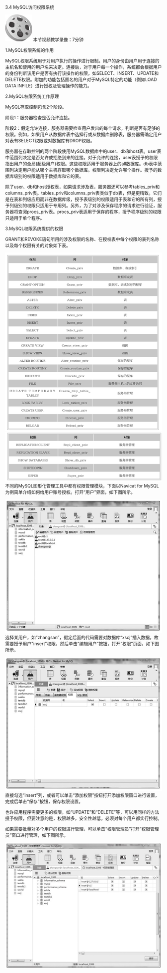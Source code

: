 ### 
  3.4 MySQL访问权限系统


<img class="my_markdown" class="h-pic" src="../images/Figure-0086-114.jpg" style="width:86px;  height: 86px; "/> 本节视频教学录像：7分钟

1.MySQL权限系统的作用

MySQL权限系统用于对用户执行的操作进行限制。用户的身份由用户用于连接的主机名和使用的用户名来决定。连接后，对于用户每一个操作，系统都会根据用户的身份判断该用户是否有执行该操作的权限，如SELECT、INSERT、UPDATE和DELETE权限。附加的功能包括匿名的用户对于MySQL特定的功能（例如LOAD DATA INFILE）进行授权及管理操作的能力。

2.MySQL权限系统工作原理

MySQL存取控制包含2个阶段。

阶段1：服务器检查是否允许连接。

阶段2：假定允许连接，服务器需要检查用户发出的每个请求，判断是否有足够的权限。例如，如果用户从数据库表中选择行或从数据库删除表，服务器需确定用户对表有SELECT权限或对数据库有DROP权限。

服务器在存取控制的两个阶段使用MySQL数据库中的user、db和host表。user表中范围列决定是否允许或拒绝到来的连接。对于允许的连接，user表授予的权限指出用户的全局(超级用户)权限。这些权限适用于服务器上的all数据库。db表中范围列决定用户能从哪个主机存取哪个数据库。权限列决定允许哪个操作。授予的数据库级别的权限适用于数据库和它的表。

除了user、db和host授权表，如果请求涉及表，服务器还可以参考tables_priv和columns_priv表。tables_priv和columns_priv表类似于db表，但是更精致。它们是在表和列级应用而非在数据库级，授予表级别的权限适用于表和它的所有列，授予列级别的权限只适用于专用列。另外，为了对涉及保存程序的请求进行验证，服务器将查阅procs_priv表。procs_priv表适用于保存的程序，授予程序级别的权限只适用于单个程序。

3.MySQL权限系统提供的权限

GRANT和REVOKE语句所用的涉及权限的名称、在授权表中每个权限的表列名称以及每个权限有关的对象如下表。

![Figure-0087-115.jpg](../images/Figure-0087-115.jpg)
![Figure-0088-116.jpg](../images/Figure-0088-116.jpg)
不同的MySQL图形化管理工具中都有权限管理模块，下面以Navicat for MySQL为例简单介绍如何给用户账号授权。打开“用户”界面，如下图所示。

![Figure-0088-117.jpg](../images/Figure-0088-117.jpg)
选择某用户，如“zhangsan”，假定后面的代码需要对数据库“xscj”插入数据，故需要授予用户"insert"权限，然后单击“编辑用户”按钮，打开“权限”页面，如下图所示。

![Figure-0088-118.jpg](../images/Figure-0088-118.jpg)
直接勾选“insert”列，或者可以单击“添加权限”按钮打开添加权限窗口进行设置，完成后单击“保存”按钮，保存权限设置。

也许应用程序需要更多的权限，如“UPDATE”和“DELETE”等，可以用同样的方法授予权限，但要注意的是，权限越多，安全性越低，必须对每个用户都实行控制。

如果需要批量对多个用户的权限进行管理，可以单击“权限管理员”打开“权限管理员”窗口进行管理，如下图所示。

![Figure-0089-119.jpg](../images/Figure-0089-119.jpg)
